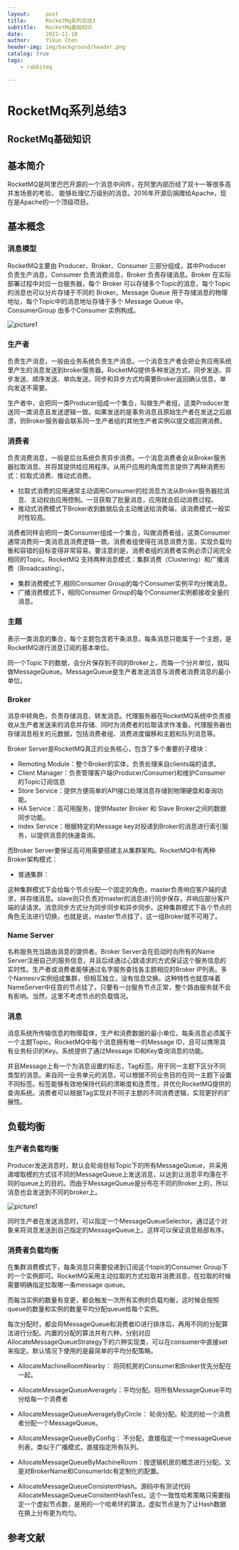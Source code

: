 ```yaml
---
layout:     post
title:      RocketMq系列总结3
subtitle:   RocketMq基础知识
date:       2021-11-10
author:     Yikun Chen
header-img: img/background/header.png
catalog: true
tags:
    - rabbitmq

---
```



# RocketMq系列总结3

RocketMq基础知识
--

## 基本简介

RocketMQ是阿里巴巴开源的一个消息中间件，在阿里内部历经了双十一等很多高并发场景的考验，
能够处理亿万级别的消息。2016年开源后捐赠给Apache，现在是Apache的一个顶级项目。

## 基本概念

### 消息模型

RocketMQ主要由 Producer、Broker、Consumer 三部分组成，其中Producer 负责生产消息，Consumer 负责消费消息，Broker 负责存储消息。Broker 在实际部署过程中对应一台服务器，每个 Broker 可以存储多个Topic的消息，每个Topic的消息也可以分片存储于不同的 Broker。Message Queue 用于存储消息的物理地址，每个Topic中的消息地址存储于多个 Message Queue 中。ConsumerGroup 由多个Consumer 实例构成。

![picture1](/img/rocketmq/architecture.png)

### 生产者

负责生产消息，一般由业务系统负责生产消息。一个消息生产者会把业务应用系统里产生的消息发送到broker服务器。RocketMQ提供多种发送方式，同步发送、异步发送、顺序发送、单向发送。同步和异步方式均需要Broker返回确认信息，单向发送不需要。

生产者中，会把同一类Producer组成一个集合，叫做生产者组，这类Producer发送同一类消息且发送逻辑一致。如果发送的是事务消息且原始生产者在发送之后崩溃，则Broker服务器会联系同一生产者组的其他生产者实例以提交或回溯消费。

### 消费者

负责消费消息，一般是后台系统负责异步消费。一个消息消费者会从Broker服务器拉取消息、并将其提供给应用程序。从用户应用的角度而言提供了两种消费形式：拉取式消费、推动式消费。

- 拉取式消费的应用通常主动调用Consumer的拉消息方法从Broker服务器拉消息、主动权由应用控制。一旦获取了批量消息，应用就会启动消费过程。
- 推动式消费模式下Broker收到数据后会主动推送给消费端，该消费模式一般实时性较高。

消费者同样会把同一类Consumer组成一个集合，叫做消费者组，这类Consumer通常消费同一类消息且消费逻辑一致。消费者组使得在消息消费方面，实现负载均衡和容错的目标变得非常容易。要注意的是，消费者组的消费者实例必须订阅完全相同的Topic。RocketMQ 支持两种消息模式：集群消费（Clustering）和广播消费（Broadcasting）。

- 集群消费模式下,相同Consumer Group的每个Consumer实例平均分摊消息。
- 广播消费模式下，相同Consumer Group的每个Consumer实例都接收全量的消息。

### 主题

表示一类消息的集合，每个主题包含若干条消息，每条消息只能属于一个主题，是RocketMQ进行消息订阅的基本单位。

同一个Topic下的数据，会分片保存到不同的Broker上，而每一个分片单位，就叫做MessageQueue。MessageQueue是生产者发送消息与消费者消费消息的最小单位。

### Broker

消息中转角色，负责存储消息、转发消息。代理服务器在RocketMQ系统中负责接收从生产者发送来的消息并存储、同时为消费者的拉取请求作准备。代理服务器也存储消息相关的元数据，包括消费者组、消费进度偏移和主题和队列消息等。

Broker Server是RocketMQ真正的业务核心，包含了多个重要的子模块：

- Remoting Module：整个Broker的实体，负责处理来自clients端的请求。
- Client Manager：负责管理客户端(Producer/Consumer)和维护Consumer的Topic订阅信息
- Store Service：提供方便简单的API接口处理消息存储到物理硬盘和查询功能。
- HA Service：高可用服务，提供Master Broker 和 Slave Broker之间的数据同步功能。
- Index Service：根据特定的Message key对投递到Broker的消息进行索引服务，以提供消息的快速查询。

而Broker Server要保证高可用需要搭建主从集群架构。RocketMQ中有两种Broker架构模式：

- 普通集群：

这种集群模式下会给每个节点分配一个固定的角色，master负责响应客户端的请求，并存储消息。slave则只负责对master的消息进行同步保存，并响应部分客户端的读请求。消息同步方式分为同步同步和异步同步。这种集群模式下各个节点的角色无法进行切换，也就是说，master节点挂了，这一组Broker就不可用了。

### Name Server

名称服务充当路由消息的提供者。Broker Server会在启动时向所有的Name Server注册自己的服务信息，并且后续通过心跳请求的方式保证这个服务信息的实时性。生产者或消费者能够通过名字服务查找各主题相应的Broker IP列表。多个Namesrv实例组成集群，但相互独立，没有信息交换。这种特性也就意味着NameServer中任意的节点挂了，只要有一台服务节点正常，整个路由服务就不会有影响。当然，这里不考虑节点的负载情况。

### 消息

消息系统所传输信息的物理载体，生产和消费数据的最小单位，每条消息必须属于一个主题Topic。RocketMQ中每个消息拥有唯一的Message ID，且可以携带具有业务标识的Key。系统提供了通过Message ID和Key查询消息的功能。

并且Message上有一个为消息设置的标志，Tag标签。用于同一主题下区分不同类型的消息。来自同一业务单元的消息，可以根据不同业务目的在同一主题下设置不同标签。标签能够有效地保持代码的清晰度和连贯性，并优化RocketMQ提供的查询系统。消费者可以根据Tag实现对不同子主题的不同消费逻辑，实现更好的扩展性。

## 负载均衡

### 生产者负载均衡

Producer发送消息时，默认会轮询目标Topic下的所有MessageQueue，并采用递增取模的方式往不同的MessageQueue上发送消息，以达到让消息平均落在不同的queue上的目的。而由于MessageQueue是分布在不同的Broker上的，所以消息也会发送到不同的broker上。

![picture1](/img/rocketmq/producer.png)

同时生产者在发送消息时，可以指定一个MessageQueueSelector。通过这个对象来将消息发送到自己指定的MessageQueue上。这样可以保证消息局部有序。

### 消费者负载均衡

在集群消费模式下，每条消息只需要投递到订阅这个topic的Consumer Group下的一个实例即可。RocketMQ采用主动拉取的方式拉取并消费消息，在拉取的时候需要明确指定拉取哪一条message queue。

而每当实例的数量有变更，都会触发一次所有实例的负载均衡，这时候会按照queue的数量和实例的数量平均分配queue给每个实例。

每次分配时，都会将MessageQueue和消费者ID进行排序后，再用不同的分配算法进行分配。内置的分配的算法共有六种，分别对应AllocateMessageQueueStrategy下的六种实现类，可以在consumer中直接set来指定。默认情况下使用的是最简单的平均分配策略。

- AllocateMachineRoomNearby： 将同机房的Consumer和Broker优先分配在一起。

- AllocateMessageQueueAveragely：平均分配。将所有MessageQueue平均分给每一个消费者
- AllocateMessageQueueAveragelyByCircle： 轮询分配。轮流的给一个消费者分配一个MessageQueue。
- AllocateMessageQueueByConfig： 不分配，直接指定一个messageQueue列表。类似于广播模式，直接指定所有队列。
- AllocateMessageQueueByMachineRoom：按逻辑机房的概念进行分配。又是对BrokerName和ConsumerIdc有定制化的配置。
- AllocateMessageQueueConsistentHash。源码中有测试代码AllocateMessageQueueConsitentHashTest。这个一致性哈希策略只需要指定一个虚拟节点数，是用的一个哈希环的算法，虚拟节点是为了让Hash数据在换上分布更为均匀。


参考文献
--